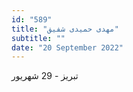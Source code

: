 ```yaml
---
id: "589"
title: "مهدی حمیدی شفیق"
subtitle: ""
date: "20 September 2022"
---
```


تبریز - 29 شهریور 
